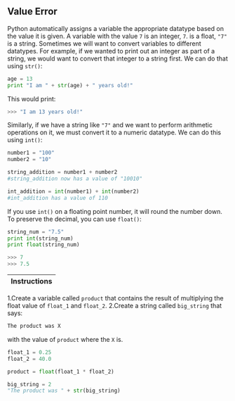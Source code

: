 ## Value Error

Python automatically assigns a variable the appropriate datatype based on the value it is given. A variable with the value `7` is an integer, `7`. is a float, `"7"` is a string. Sometimes we will want to convert variables to different datatypes. For example, if we wanted to print out an integer as part of a string, we would want to convert that integer to a string first. We can do that using `str()`:

```python
age = 13
print "I am " + str(age) + " years old!"
````

This would print:

```python
>>> "I am 13 years old!"
````

Similarly, if we have a string like `"7"` and we want to perform arithmetic operations on it, we must convert it to a numeric datatype. 
We can do this using `int()`:

```python
number1 = "100"
number2 = "10"

string_addition = number1 + number2 
#string_addition now has a value of "10010"

int_addition = int(number1) + int(number2)
#int_addition has a value of 110
````

If you use `int()` on a floating point number, it will round the number down. To preserve the decimal, you can use `float()`:
```python
string_num = "7.5"
print int(string_num)
print float(string_num)
````

```python
>>> 7
>>> 7.5
```

Instructions  | 
------------  |
1.Create a variable called `product` that contains the result of multiplying the float value of `float_1` and `float_2`.
2.Create a string called `big_string` that says:
``` python
The product was X
```
with the value of `product` where the `X` is.

```python
float_1 = 0.25
float_2 = 40.0

product = float(float_1 * float_2)

big_string = 2
"The product was " + str(big_string)
```
